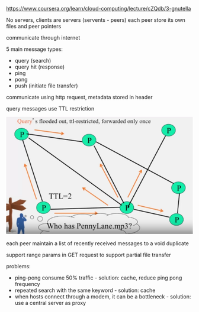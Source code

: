 https://www.coursera.org/learn/cloud-computing/lecture/cZQdb/3-gnutella

No servers, clients are servers (servents - peers)
each peer store its own files and peer pointers

communicate through internet

5 main message types:
- query (search)
- query hit (response)
- ping
- pong
- push (initiate file transfer)

communicate using http request, metadata stored in header

query messages use TTL restriction

![](20230214180233.png)  

each peer maintain a list of recently received messages to a void duplicate

support range params in GET request to support partial file transfer

problems:
- ping-pong consume 50% traffic - solution: cache, reduce ping pong frequency
- repeated search with the same keyword - solution: cache
- when hosts connect through a modem, it can be a bottleneck - solution: use a central server as proxy